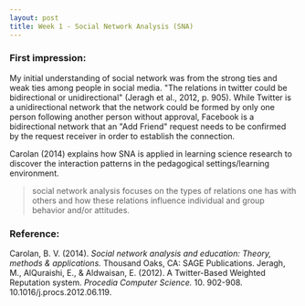 ```yaml
---
layout: post
title: Week 1 - Social Network Analysis (SNA)
---
```


### First impression:
My initial understanding of social network was from the strong ties and weak ties among people in social media. "The relations in twitter could be bidirectional or unidirectional" (Jeragh et al., 2012, p. 905). While Twitter is a unidirectional network that the network could be formed by only one person following another person without approval, Facebook is a bidirectional network that an "Add Friend" request needs to be confirmed by the request receiver in order to establish the connection. 

Carolan (2014) explains how SNA is applied in learning science research to discover the interaction patterns in the pedagogical settings/learning environment.
> social network analysis focuses on the types of relations one has with others and
> how these relations influence individual and group behavior and/or attitudes.

### Reference:
Carolan, B. V. (2014). *Social network analysis and education: Theory, methods & applications.* Thousand Oaks, CA: SAGE Publications.
Jeragh, M., AlQuraishi, E., & Aldwaisan, E. (2012). A Twitter-Based Weighted Reputation system. *Procedia Computer Science.* 10. 902-908. 10.1016/j.procs.2012.06.119. 
